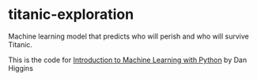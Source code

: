 # titanic-exploration
Machine learning model that predicts who will perish and who will survive Titanic.

This is the code for [Introduction to Machine Learning with Python](Machine_Learning_Tutorial-titanic_notebook.pdf) by Dan Higgins